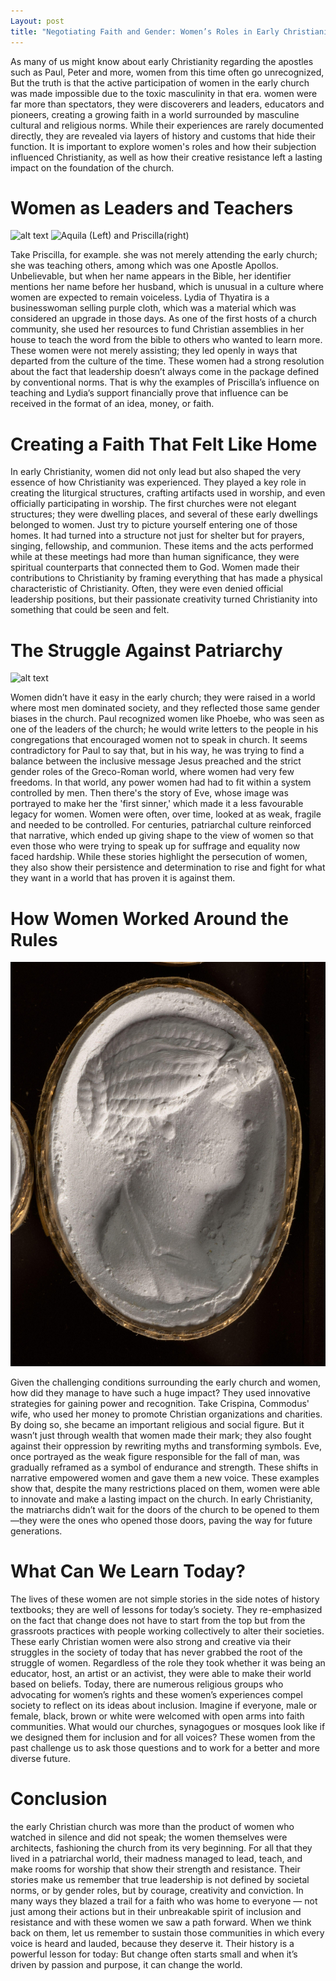 ```yaml
---
Layout: post
title: "Negotiating Faith and Gender: Women’s Roles in Early Christianity "
---
```


As many of us might know about early Christianity regarding the apostles such as Paul, Peter and more, women from this time often go unrecognized, But the truth is that the active participation of women in the early church was made impossible due to the toxic masculinity in that era.  women were far more than spectators, they were discoverers and leaders, educators and pioneers, creating a growing faith in a world surrounded by masculine cultural and religious norms. While their experiences are rarely documented directly, they are revealed via layers of history and customs that hide their function. It is important to explore women's roles and how their subjection influenced Christianity, as well as how their creative resistance left a lasting impact on the foundation of the church. 

# Women as Leaders and Teachers
![alt text](https://photos1.blogger.com/blogger/5690/310/320/a-349.jpg "Lydia of Thyatira")
<img src="(https://publisher-ncreg.s3.us-east-2.amazonaws.com/pb-ncregister/swp/hv9hms/media/20220309230336_083c8324f4ed9c185882e47e01191e0c9cfdcb6f1c25a03c30366087ed753b21.webp)" alt="Aquila (Left) and Priscilla(right)" width="200"/>

Take Priscilla, for example. she was not merely attending the early church; she was teaching others, among which was one Apostle Apollos. Unbelievable, but when her name appears in the Bible, her identifier mentions her name before her husband, which is unusual in a culture where women are expected to remain voiceless.  Lydia of Thyatira is a businesswoman selling purple cloth, which was a material which was considered an upgrade in those days. As one of the first hosts of a church community, she used her resources to fund Christian assemblies in her house to teach the word from the bible to others who wanted to learn more. These women were not merely assisting; they led openly in ways that departed from the culture of the time. These women had a strong resolution about the fact that leadership doesn’t always come in the package defined by conventional norms. That is why the examples of Priscilla’s influence on teaching and Lydia’s support financially prove that influence can be received in the format of an idea, money, or faith.

# Creating a Faith That Felt Like Home

In early Christianity, women did not only lead but also shaped the very essence of how Christianity was experienced. They played a key role in creating the liturgical structures, crafting artifacts used in worship, and even officially participating in worship. The first churches were not elegant structures; they were dwelling places, and several of these early dwellings belonged to women. Just try to picture yourself entering one of those homes. It had turned into a structure not just for shelter but for prayers, singing, fellowship, and communion. These items and the acts performed while at these meetings had more than human significance, they were spiritual counterparts that connected them to God. Women made their contributions to Christianity by framing everything that has made a physical characteristic of Christianity. Often, they were even denied official leadership positions, but their passionate creativity turned Christianity into something that could be seen and felt. 

# The Struggle Against Patriarchy
![alt text](https://nootherfoundation.ca/assets/st.-phoebe-orig.jpg "Saint Phoebe the Deaconess")

Women didn’t have it easy in the early church; they were raised in a world where most men dominated society, and they reflected those same gender biases in the church. Paul recognized women like Phoebe, who was seen as one of the leaders of the church; he would write letters to the people in his congregations that encouraged women not to speak in church. It seems contradictory for Paul to say that, but in his way, he was trying to find a balance between the inclusive message Jesus preached and the strict gender roles of the Greco-Roman world, where women had very few freedoms. In that world, any power women had had to fit within a system controlled by men. Then there's the story of Eve, whose image was portrayed to make her the 'first sinner,' which made it a less favourable legacy for women. Women were often, over time, looked at as weak, fragile and needed to be controlled. For centuries, patriarchal culture reinforced that narrative, which ended up giving shape to the view of women so that even those who were trying to speak up for suffrage and equality now faced hardship. While these stories highlight the persecution of women, they also show their persistence and determination to rise and fight for what they want in a world that has proven it is against them. 

# How Women Worked Around the Rules
![alt text](https://github.com/simeonlanrewaju/Blog-Assignment/blob/master/_screenshots/HeadCrispinaWife-19th%20century.jpg?raw=true)

Given the challenging conditions surrounding the early church and women, how did they manage to have such a huge impact? They used innovative strategies for gaining power and recognition. Take Crispina, Commodus' wife, who used her money to promote Christian organizations and charities. By doing so, she became an important religious and social figure. But it wasn’t just through wealth that women made their mark; they also fought against their oppression by rewriting myths and transforming symbols. Eve, once portrayed as the weak figure responsible for the fall of man, was gradually reframed as a symbol of endurance and strength. These shifts in narrative empowered women and gave them a new voice. These examples show that, despite the many restrictions placed on them, women were able to innovate and make a lasting impact on the church. In early Christianity, the matriarchs didn’t wait for the doors of the church to be opened to them—they were the ones who opened those doors, paving the way for future generations.

# What Can We Learn Today?

The lives of these women are not simple stories in the side notes of history textbooks; they are well of lessons for today’s society. They re-emphasized on the fact that change does not have to start from the top but from the grassroots practices with people working collectively to alter their societies. These early Christian women were also strong and creative via their struggles in the society of today that has never grabbed the root of the struggle of women. Regardless of the role they took whether it was being an educator, host, an artist or an activist, they were able to make their world based on beliefs.
Today, there are numerous religious groups who advocating for women’s rights and these women’s experiences compel society to reflect on its ideas about inclusion. Imagine if everyone, male or female, black, brown or white were welcomed with open arms into faith communities. What would our churches, synagogues or mosques look like if we designed them for inclusion and for all voices? These women from the past challenge us to ask those questions and to work for a better and more diverse future.

# Conclusion

the early Christian church was more than the product of women who watched in silence and did not speak; the women themselves were architects, fashioning the church from its very beginning. For all that they lived in a patriarchal world, their madness managed to lead, teach, and make rooms for worship that show their strength and resistance. Their stories make us remember that true leadership is not defined by societal norms, or by gender roles, but by courage, creativity and conviction. In many ways they blazed a trail for a faith who was home to everyone — not just among their actions but in their unbreakable spirit of inclusion and resistance and with these women we saw a path forward. When we think back on them, let us remember to sustain those communities in which every voice is heard and lauded, because they deserve it. Their history is a powerful lesson for today: But change often starts small and when it’s driven by passion and purpose, it can change the world.

